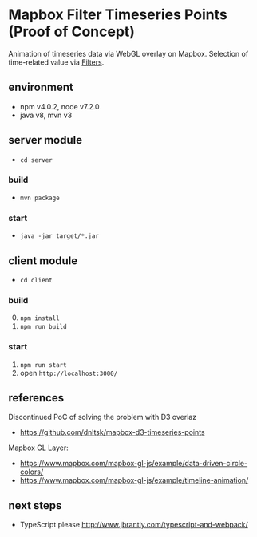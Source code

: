 # Mapbox Filter Timeseries Points (Proof of Concept)
Animation of timeseries data via WebGL overlay on Mapbox. Selection of time-related value via [Filters](https://www.mapbox.com/mapbox-gl-style-spec/#types-filter).

## environment
* npm v4.0.2, node v7.2.0
* java v8, mvn v3 

## server module
* `cd server`

### build
* `mvn package`

### start
* `java -jar target/*.jar`

## client module
* `cd client`

### build
0. `npm install`
1. `npm run build`

### start
1. `npm run start`
2. open `http://localhost:3000/`

## references
Discontinued PoC of solving the problem with D3 overlaz
* https://github.com/dnltsk/mapbox-d3-timeseries-points

Mapbox GL Layer:
* https://www.mapbox.com/mapbox-gl-js/example/data-driven-circle-colors/
* https://www.mapbox.com/mapbox-gl-js/example/timeline-animation/

## next steps
* TypeScript please
http://www.jbrantly.com/typescript-and-webpack/
